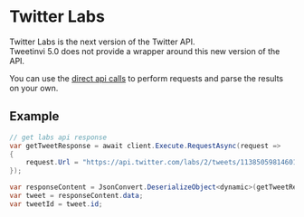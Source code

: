 # Twitter Labs

Twitter Labs is the next version of the Twitter API.\
Tweetinvi 5.0 does not provide a wrapper around this new version of the API.

You can use the [direct api calls](../twitter-api-v1.1/direct-api-calls) to perform requests and parse the results on your own.

## Example

``` c#
// get labs api response
var getTweetResponse = await client.Execute.RequestAsync(request =>
{
    request.Url = "https://api.twitter.com/labs/2/tweets/1138505981460193280?expansions=attachments.media_keys&tweet.fields=created_at";
});

var responseContent = JsonConvert.DeserializeObject<dynamic>(getTweetResponse.RawResult);
var tweet = responseContent.data;
var tweetId = tweet.id;
```